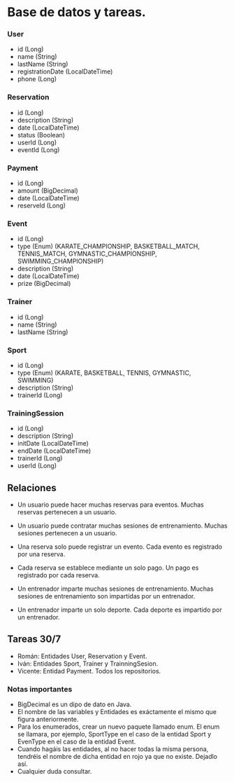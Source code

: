 # Base de datos y tareas.

### User

- id (Long)
- name (String)
- lastName (String)
- registrationDate (LocalDateTime)
- phone (Long)

### Reservation

- id (Long)
- description (String)
- date (LocalDateTime)
- status (Boolean)
- userId (Long)
- eventId (Long)

### Payment

- id (Long)
- amount (BigDecimal)
- date (LocalDateTime)
- reserveId (Long)

### Event

- id (Long)
- type (Enum) (KARATE_CHAMPIONSHIP, BASKETBALL_MATCH, TENNIS_MATCH, GYMNASTIC_CHAMPIONSHIP, SWIMMING_CHAMPIONSHIP)
- description (String)
- date (LocalDateTime)
- prize (BigDecimal)

### Trainer

- id (Long)
- name (String)
- lastName (String)

### Sport

- id (Long)
- type (Enum) (KARATE, BASKETBALL, TENNIS, GYMNASTIC, SWIMMING)
- description (String)
- trainerId (Long)

### TrainingSession

- id (Long)
- description (String)
- initDate (LocalDateTime)
- endDate (LocalDateTime)
- trainerId (Long)
- userId (Long)

## Relaciones

- Un usuario puede hacer muchas reservas para eventos. Muchas reservas pertenecen a un usuario.
- Un usuario puede contratar muchas sesiones de entrenamiento. Muchas sesiones pertenecen a un usuario.

- Una reserva solo puede registrar un evento. Cada evento es registrado por una reserva.
- Cada reserva se establece mediante un solo pago. Un pago es registrado por cada reserva.

- Un entrenador imparte muchas sesiones de entrenamiento. Muchas sesiones de entrenamiento son impartidas por un entrenador.
- Un entrenador imparte un solo deporte. Cada deporte es impartido por un entrenador.

## Tareas 30/7

- Román: Entidades User, Reservation y Event.
- Iván: Entidades Sport, Trainer y TrainningSesion.
- Vicente: Entidad Payment. Todos los repositorios.

### Notas importantes

- BigDecimal es un dipo de dato en Java.
- El nombre de las variables y Entidades es exáctamente el mismo que figura anteriormente.
- Para los enumerados, crear un nuevo paquete llamado enum. El enum se llamara, por ejemplo, SportType en el caso de la entidad Sport y EvenType en el caso de la entidad Event.
- Cuando hagáis las entidades, al no hacer todas la misma persona, tendréis el nombre de dicha entidad en rojo ya que no existe. Dejadlo así.
- Cualquier duda consultar.
    


